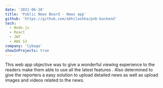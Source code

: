 ```yaml
---
date: '2021-06-10'
title: 'Public News Board - News app'
github: 'https://github.com/abhilashka/pnb-backend'
tech:
  - Node.js
  - React
  - JWT
  - AWS S3
company: 'Cybage'
showInProjects: true
---
```


This web app objective was to give a wonderful viewing experience to the readers make them able to use all the latest features . Also determined to give the reporters a easy solution to upload detailed news as well as upload images and videos related to the news.
